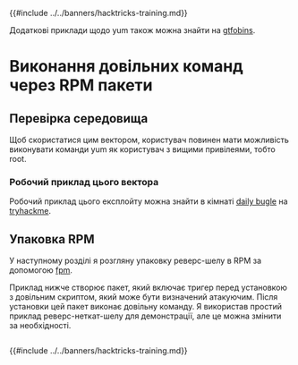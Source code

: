 {{#include ../../banners/hacktricks-training.md}}

Додаткові приклади щодо yum також можна знайти на [gtfobins](https://gtfobins.github.io/gtfobins/yum/).

# Виконання довільних команд через RPM пакети

## Перевірка середовища

Щоб скористатися цим вектором, користувач повинен мати можливість виконувати команди yum як користувач з вищими привілеями, тобто root.

### Робочий приклад цього вектора

Робочий приклад цього експлойту можна знайти в кімнаті [daily bugle](https://tryhackme.com/room/dailybugle) на [tryhackme](https://tryhackme.com).

## Упаковка RPM

У наступному розділі я розгляну упаковку реверс-шелу в RPM за допомогою [fpm](https://github.com/jordansissel/fpm).

Приклад нижче створює пакет, який включає тригер перед установкою з довільним скриптом, який може бути визначений атакуючим. Після установки цей пакет виконає довільну команду. Я використав простий приклад реверс-неткат-шелу для демонстрації, але це можна змінити за необхідності.
```text

```
{{#include ../../banners/hacktricks-training.md}}
